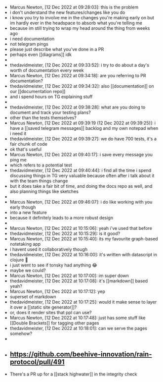 - Marcus Newton, [12 Dec 2022 at 09:28:03]:
  this is the problem
- i don't understand the new features/changes like you do
- i know you try to involve me in the changes you're making early on but im hardly ever in the headspace to absorb what you're telling me
- because im still trying to wrap my head around the thing from weeks ago
- i need documentation
- not telegram pings
- please just describe what you've done in a PR
- perhaps even [[diagrams]] idk
-
- thedavidmeister, [12 Dec 2022 at 09:33:52]:
  i try to do about a day's worth of documentation every week
- Marcus Newton, [12 Dec 2022 at 09:34:18]:
  are you referring to PR documentation?
- thedavidmeister, [12 Dec 2022 at 09:34:32]:
  also [[documentation]] on our [[documentation repo]]
- and i spend hours on TG explaining stuff
-
- thedavidmeister, [12 Dec 2022 at 09:38:28]:
  what are you doing to document and track your testing plans?
- other than the tests themselves?
- Marcus Newton, [12 Dec 2022 at 09:39:19 (12 Dec 2022 at 09:39:25)]:
  i have a [[saved telegram messages]] backlog and my own notepad when i need it
- thedavidmeister, [12 Dec 2022 at 09:39:27]:
  we do have 700 tests, it's a fair chunk of code
- ok that's useful
- Marcus Newton, [12 Dec 2022 at 09:40:17]:
  i save every message you ping me
- which refers to a potential test
- thedavidmeister, [12 Dec 2022 at 09:40:44]:
  i find all the time i spend discussing things in TG very valuable because often after i talk about it with the team things change
- but it does take a fair bit of time, and doing the docs repo as well, and also planning things like sketches
-
- Marcus Newton, [12 Dec 2022 at 09:46:07]:
  i do like working with you early though
- into a new feature
- because it definitely leads to a more robust design
-
- Marcus Newton, [12 Dec 2022 at 10:15:06]:
  yeah i've used that before
- thedavidmeister, [12 Dec 2022 at 10:15:29]:
  is it good?
- Marcus Newton, [12 Dec 2022 at 10:15:40]:
  its my favourite graph-based notetaking app
- i havent used it collaboratively though
- thedavidmeister, [12 Dec 2022 at 10:16:00]:
  it's written with datascript in clojure 🙂
- i just went to see if tonsky had anything 😂
- maybe we could?
- Marcus Newton, [12 Dec 2022 at 10:17:00]:
  im super down
- thedavidmeister, [12 Dec 2022 at 10:17:08]:
  it's [[markdown]] based yeah?
- Marcus Newton, [12 Dec 2022 at 10:17:12]:
  yep
- superset of markdown
- thedavidmeister, [12 Dec 2022 at 10:17:25]:
  would it make sense to layer it over a [[static site generator]]?
- or, does it render sites that ppl can use?
- Marcus Newton, [12 Dec 2022 at 10:17:48]:
  just has some stuff like [[Double Brackets]] for tagging other pages
- thedavidmeister, [12 Dec 2022 at 10:18:01]:
  can we serve the pages somehow?
-
- ## https://github.com/beehive-innovation/rain-protocol/pull/491
- There's a PR up for a [[stack highwater]] in the integrity check